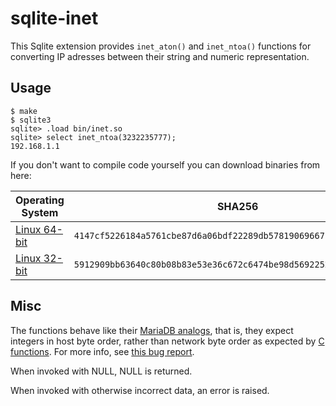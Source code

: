 # sqlite-inet

This Sqlite extension provides `inet_aton()` and `inet_ntoa()` functions
for converting IP adresses between their string and numeric representation.

## Usage

```
$ make
$ sqlite3
sqlite> .load bin/inet.so
sqlite> select inet_ntoa(3232235777);
192.168.1.1
```

If you don't want to compile code yourself you can download binaries from here:

| Operating System                                                    | SHA256 |
| ------------------------------------------------------------------- | ------ |
| [Linux 64-bit](https://tznvy.eu/download/sqlite-inet/amd64/inet.so) | `4147cf5226184a5761cbe87d6a06bdf22289db57819069667cf46362c4e58fad` |
| [Linux 32-bit](https://tznvy.eu/download/sqlite-inet/i386/inet.so)  | `5912909bb63640c80b08b83e53e36c672c6474be98d56922525bae57923b718f` |

## Misc

The functions behave like their [MariaDB analogs](https://mariadb.com/kb/en/mariadb/inet_ntoa/), that is,
they expect integers in host byte order,
rather than network byte order as expected by [C functions](https://linux.die.net/man/3/inet_ntoa).
For more info, see [this bug report](https://bugs.mysql.com/bug.php?id=34030#c197546).

When invoked with NULL, NULL is returned.

When invoked with otherwise incorrect data, an error is raised.
